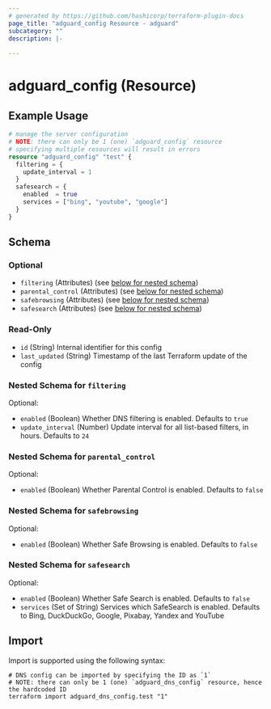 ```yaml
---
# generated by https://github.com/hashicorp/terraform-plugin-docs
page_title: "adguard_config Resource - adguard"
subcategory: ""
description: |-
  
---
```


# adguard_config (Resource)



## Example Usage

```terraform
# manage the server configuration
# NOTE: there can only be 1 (one) `adguard_config` resource
# specifying multiple resources will result in errors
resource "adguard_config" "test" {
  filtering = {
    update_interval = 1
  }
  safesearch = {
    enabled  = true
    services = ["bing", "youtube", "google"]
  }
}
```

<!-- schema generated by tfplugindocs -->
## Schema

### Optional

- `filtering` (Attributes) (see [below for nested schema](#nestedatt--filtering))
- `parental_control` (Attributes) (see [below for nested schema](#nestedatt--parental_control))
- `safebrowsing` (Attributes) (see [below for nested schema](#nestedatt--safebrowsing))
- `safesearch` (Attributes) (see [below for nested schema](#nestedatt--safesearch))

### Read-Only

- `id` (String) Internal identifier for this config
- `last_updated` (String) Timestamp of the last Terraform update of the config

<a id="nestedatt--filtering"></a>
### Nested Schema for `filtering`

Optional:

- `enabled` (Boolean) Whether DNS filtering is enabled. Defaults to `true`
- `update_interval` (Number) Update interval for all list-based filters, in hours. Defaults to `24`


<a id="nestedatt--parental_control"></a>
### Nested Schema for `parental_control`

Optional:

- `enabled` (Boolean) Whether Parental Control is enabled. Defaults to `false`


<a id="nestedatt--safebrowsing"></a>
### Nested Schema for `safebrowsing`

Optional:

- `enabled` (Boolean) Whether Safe Browsing is enabled. Defaults to `false`


<a id="nestedatt--safesearch"></a>
### Nested Schema for `safesearch`

Optional:

- `enabled` (Boolean) Whether Safe Search is enabled. Defaults to `false`
- `services` (Set of String) Services which SafeSearch is enabled. Defaults to Bing, DuckDuckGo, Google, Pixabay, Yandex and YouTube

## Import

Import is supported using the following syntax:

```shell
# DNS config can be imported by specifying the ID as `1`
# NOTE: there can only be 1 (one) `adguard_dns_config` resource, hence the hardcoded ID
terraform import adguard_dns_config.test "1"
```
